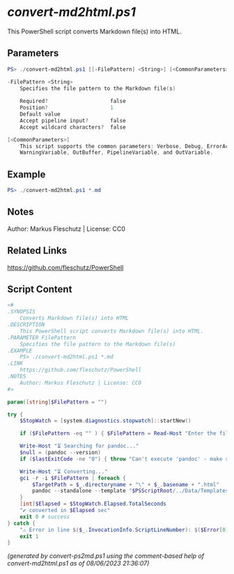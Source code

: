 *convert-md2html.ps1*
================

This PowerShell script converts Markdown file(s) into HTML.

Parameters
----------
```powershell
PS> ./convert-md2html.ps1 [[-FilePattern] <String>] [<CommonParameters>]

-FilePattern <String>
    Specifies the file pattern to the Markdown file(s)
    
    Required?                    false
    Position?                    1
    Default value                
    Accept pipeline input?       false
    Accept wildcard characters?  false

[<CommonParameters>]
    This script supports the common parameters: Verbose, Debug, ErrorAction, ErrorVariable, WarningAction, 
    WarningVariable, OutBuffer, PipelineVariable, and OutVariable.
```

Example
-------
```powershell
PS> ./convert-md2html.ps1 *.md

```

Notes
-----
Author: Markus Fleschutz | License: CC0

Related Links
-------------
https://github.com/fleschutz/PowerShell

Script Content
--------------
```powershell
<#
.SYNOPSIS
	Converts Markdown file(s) into HTML 
.DESCRIPTION
	This PowerShell script converts Markdown file(s) into HTML.
.PARAMETER FilePattern
	Specifies the file pattern to the Markdown file(s)
.EXAMPLE
	PS> ./convert-md2html.ps1 *.md
.LINK
	https://github.com/fleschutz/PowerShell
.NOTES
	Author: Markus Fleschutz | License: CC0
#>

param([string]$FilePattern = "")

try {
	$StopWatch = [system.diagnostics.stopwatch]::startNew()

	if ($FilePattern -eq "" ) { $FilePattern = Read-Host "Enter the file pattern to the Markdown file(s)" }

	Write-Host "⏳ Searching for pandoc..." 
	$null = (pandoc --version)
	if ($lastExitCode -ne "0") { throw "Can't execute 'pandoc' - make sure it's installed and available" }

	Write-Host "⏳ Converting..."
	gci -r -i $FilePattern | foreach {
		$TargetPath = $_.directoryname + "\" + $_.basename + ".html"
		pandoc --standalone --template "$PSScriptRoot/../Data/Templates/template.html" -s $_.name -o $TargetPath
	}
	[int]$Elapsed = $StopWatch.Elapsed.TotalSeconds
	"✔️ converted in $Elapsed sec"
	exit 0 # success
} catch {
	"⚠️ Error in line $($_.InvocationInfo.ScriptLineNumber): $($Error[0])"
	exit 1
}
```

*(generated by convert-ps2md.ps1 using the comment-based help of convert-md2html.ps1 as of 08/06/2023 21:36:07)*
